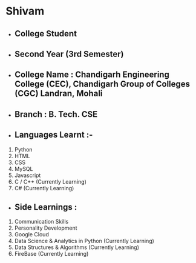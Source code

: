 # Shivam
- ## College Student
- ## Second Year (3rd Semester)
- ## College Name : Chandigarh Engineering College (CEC), Chandigarh Group of Colleges (CGC) Landran, Mohali
- ## Branch : B. Tech. CSE
- ## Languages Learnt :-
1. Python
2. HTML
3. CSS
4. MySQL
5. Javascript
6. C / C++ (Currently Learning)
7. C# (Currently Learning)
- ## Side Learnings :
1. Communication Skills
2. Personality Development
3. Google Cloud
4. Data Science & Analytics in Python (Currently Learning)
5. Data Structures & Algorithms (Currently Learning)
6. FireBase (Currently Learning)
